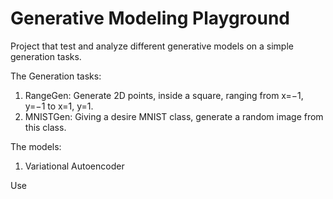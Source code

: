 # Generative Modeling Playground

Project that test and analyze different generative models on a simple generation tasks.

The Generation tasks:
1. RangeGen:
    Generate 2D points, inside a square, ranging from x=−1, y=−1 to x=1, y=1.
2. MNISTGen:
    Giving a desire MNIST class, generate a random image from this class.

The models:
1. Variational Autoencoder

Use 


